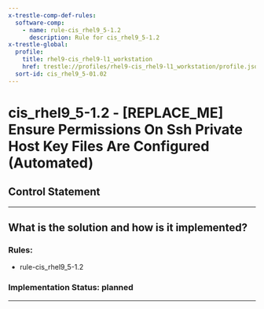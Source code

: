 ```yaml
---
x-trestle-comp-def-rules:
  software-comp:
    - name: rule-cis_rhel9_5-1.2
      description: Rule for cis_rhel9_5-1.2
x-trestle-global:
  profile:
    title: rhel9-cis_rhel9-l1_workstation
    href: trestle://profiles/rhel9-cis_rhel9-l1_workstation/profile.json
  sort-id: cis_rhel9_5-01.02
---
```


# cis_rhel9_5-1.2 - \[REPLACE_ME\] Ensure Permissions On Ssh Private Host Key Files Are Configured (Automated)

## Control Statement

______________________________________________________________________

## What is the solution and how is it implemented?

<!-- For implementation status enter one of: implemented, partial, planned, alternative, not-applicable -->

<!-- Note that the list of rules under ### Rules: is read-only and changes will not be captured after assembly to JSON -->

<!-- Add control implementation description here for control: cis_rhel9_5-1.2 -->

### Rules:

  - rule-cis_rhel9_5-1.2

### Implementation Status: planned

______________________________________________________________________
